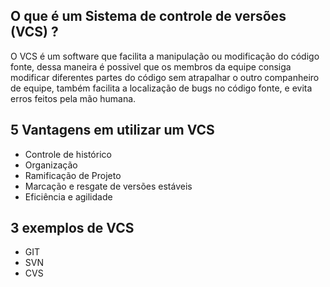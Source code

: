 ## O que é um Sistema de controle de versões (VCS) ?
 O VCS é um software que facilita a manipulação ou modificação do código fonte, dessa maneira é possivel que os membros da equipe consiga modificar diferentes partes do código sem atrapalhar o outro companheiro de equipe, também facilita a localização de bugs no código fonte, e evita erros feitos pela mão humana.

## 5 Vantagens em utilizar um VCS

 - Controle de histórico
 - Organização 
 - Ramificação de Projeto
 - Marcação e resgate de versões estáveis 
 - Eficiência e agilidade 

## 3 exemplos de VCS

 - GIT
 - SVN
 - CVS